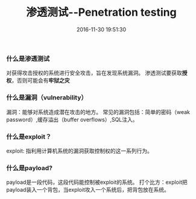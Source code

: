 ﻿---
title: 渗透测试--Penetration testing
date: 2016-11-30 19:51:30
tags: [security,penetration]
categories: security
---

### 什么是渗透测试
对获得攻击授权的系统进行安全攻击，旨在发现系统漏洞。
渗透测试要获取**授权**，否则可能会有**牢狱之灾**
<!-- more -->
### 什么是漏洞（vulnerability）
漏洞：能够对系统造成潜在攻击的地方。
常见的漏洞包括：简单的密码（weak password）,缓存溢出（buffer overflows）,SQL注入。

### 什么是exploit？
exploit: 指利用计算机系统的漏洞获取控制权的这一系列行为。
### 什么是payload?
payload是一段代码，这段代码能控制被exploit的系统。
打个比方：exploit把payload装入一个背包，当exploit攻入一个系统后，把背包放在系统。




